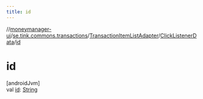 ```yaml
---
title: id
---
```

//[moneymanager-ui](../../../../index.html)/[se.tink.commons.transactions](../../index.html)/[TransactionItemListAdapter](../index.html)/[ClickListenerData](index.html)/[id](id.html)



# id



[androidJvm]\
val [id](id.html): [String](https://kotlinlang.org/api/latest/jvm/stdlib/kotlin/-string/index.html)




